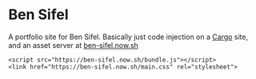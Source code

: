 # Ben Sifel
A portfolio site for Ben Sifel. Basically just code injection on a [Cargo](cargocollective.com) site, and an asset server at [ben-sifel.now.sh](ben-sifel.now.sh)

```
<script src="https://ben-sifel.now.sh/bundle.js"></script>
<link href="https://ben-sifel.now.sh/main.css" rel="stylesheet">
```
